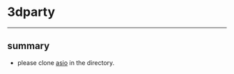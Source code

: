 # **3dparty**
***

## **summary**
  * please clone [asio](https://github.com/chriskohlhoff/asio) in the directory.
